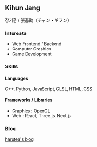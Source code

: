 ## Kihun Jang

장기훈 / 張基勳（チャン・ギフン）

### Interests
- Web Frontend / Backend
- Computer Graphics
- Game Development

### Skills
#### Languages
C++, Python, JavaScript, GLSL, HTML, CSS

#### Frameworks / Libraries
- Graphics : OpenGL
- Web : React, Three.js, Next.js

### Blog
[harutea's blog](https://kihuntea.com)

<!--
**harutea/harutea** is a ✨ _special_ ✨ repository because its `README.md` (this file) appears on your GitHub profile.

Here are some ideas to get you started:

- 🔭 I’m currently working on ...
- 🌱 I’m currently learning ...
- 👯 I’m looking to collaborate on ...
- 🤔 I’m looking for help with ...
- 💬 Ask me about ...
- 📫 How to reach me: ...
- 😄 Pronouns: ...
- ⚡ Fun fact: ...
-->

